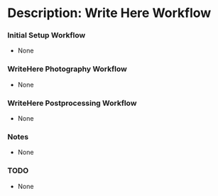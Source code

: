# Description: Write Here Workflow

### Initial Setup Workflow
* None

### WriteHere Photography Workflow
* None

### WriteHere Postprocessing Workflow
* None

### Notes
* None

### TODO
* None
